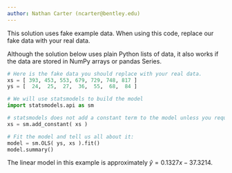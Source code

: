 ```yaml
---
author: Nathan Carter (ncarter@bentley.edu)
---
```


This solution uses fake example data.
When using this code, replace our fake data with your real data.

Although the solution below uses plain Python lists of data, it also works if
the data are stored in NumPy arrays or pandas Series.

```python
# Here is the fake data you should replace with your real data.
xs = [ 393, 453, 553, 679, 729, 748, 817 ]
ys = [  24,  25,  27,  36,  55,  68,  84 ]

# We will use statsmodels to build the model
import statsmodels.api as sm

# statsmodels does not add a constant term to the model unless you request it:
xs = sm.add_constant( xs )

# Fit the model and tell us all about it:
model = sm.OLS( ys, xs ).fit()
model.summary()
```

The linear model in this example is approximately $\hat y=0.1327x-37.3214$.
